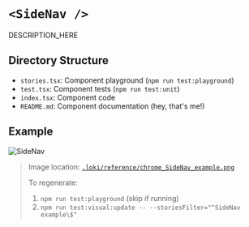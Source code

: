 # `<SideNav />`

DESCRIPTION_HERE

## Directory Structure

- `stories.tsx`: Component playground (`npm run test:playground`)
- `test.tsx`: Component tests (`npm run test:unit`)
- `index.tsx`: Component code
- `README.md`: Component documentation (hey, that's me!)

## Example

![SideNav](../../../.loki/reference/chrome_SideNav_example.png)

> Image location: [`.loki/reference/chrome_SideNav_example.png`](../../../.loki/reference/chrome_SideNav_example.png)
>
> To regenerate:
>
> 1. `npm run test:playground` (skip if running)
> 1. `npm run test:visual:update -- --storiesFilter="^SideNav example\$"`
